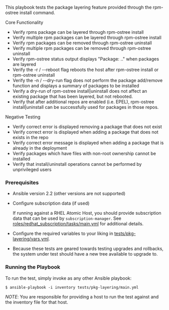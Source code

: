 This playbook tests the package layering feature provided through the rpm-ostree install command.

Core Functionality
  - Verify rpms package can be layered through rpm-ostree install
  - Verify multiple rpm packages can be layered through rpm-ostree install
  - Verify rpm packages can be removed through rpm-ostree uninstall
  - Verify multiple rpm packages can be removed through rpm-ostree uninstall
  - Verify rpm-ostree status output displays "Package: <pkg1> <pkg2>.." when packages are layered
  - Verify the -r / --reboot flag reboots the host after rpm-ostree install or rpm-ostree uninstall
  - Verify the -n / --dry-run flag does not perform the package add/remove function and displays a summary of packages to be installed
  - Verify a dry-run of rpm-ostree install|uninstall does not affect an existing package that has been layered, but not rebooted.
  - Verify that after additional repos are enabled (i.e. EPEL), rpm-ostree install|uninstall can be successfully used for packages in those repos.

Negative Testing
  - Verify correct error is displayed removing a package that does not exist
  - Verify correct error is displayed when adding a package that does not exists in the repo
  - Verify correct error message is displayed when adding a package that is already in the deployment
  - Verify packages which have files with non-root ownership cannot be installed
  - Verify that install/uninstall operations cannot be performed by unprivileged users

### Prerequisites
  - Ansible version 2.2 (other versions are not supported)

  - Configure subscription data (if used)

    If running against a RHEL Atomic Host, you should provide subscription
    data that can be used by `subscription-manager`.  See
    [roles/redhat_subscription/tasks/main.yml](roles/redhat_subscription/tasks/main.yml)
    for additional details.

  - Configure the required variables to your liking in [tests/pkg-layering/vars.yml](tests/pkg-layering/vars.yml).

  - Because these tests are geared towards testing upgrades and rollbacks,
    the system under test should have a new tree available to upgrade to.

### Running the Playbook

To run the test, simply invoke as any other Ansible playbook:

```
$ ansible-playbook -i inventory tests/pkg-layering/main.yml
```

*NOTE*: You are responsible for providing a host to run the test against and the
inventory file for that host.

